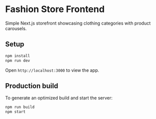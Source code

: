 # Fashion Store Frontend

Simple Next.js storefront showcasing clothing categories with product carousels.

## Setup

```bash
npm install
npm run dev
```

Open `http://localhost:3000` to view the app.

## Production build

To generate an optimized build and start the server:

```bash
npm run build
npm start
```
